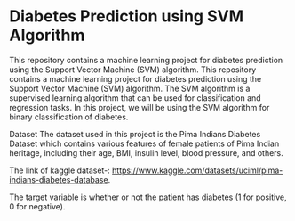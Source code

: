 # Diabetes Prediction using SVM Algorithm
This repository contains a machine learning project for diabetes prediction using the Support Vector Machine (SVM) algorithm. This repository contains a machine learning project for diabetes prediction using the Support Vector Machine (SVM) algorithm. 
The SVM algorithm is a supervised learning algorithm that can be used for classification and regression tasks. 
In this project, we will be using the SVM algorithm for binary classification of diabetes.

Dataset
The dataset used in this project is the Pima Indians Diabetes Dataset which contains various features of female patients of Pima Indian heritage, including their age, BMI, insulin level, blood pressure, and others.

The link of kaggle dataset-: https://www.kaggle.com/datasets/uciml/pima-indians-diabetes-database.

The target variable is whether or not the patient has diabetes (1 for positive, 0 for negative).
